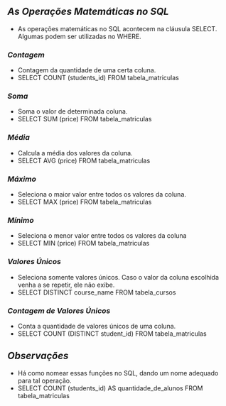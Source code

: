 ## *As Operações Matemáticas no SQL*

- As operações matemáticas no SQL acontecem na cláusula SELECT. Algumas podem ser utilizadas no WHERE. 

### *Contagem*

- Contagem da quantidade de uma certa coluna. 
- SELECT COUNT (students_id)
   FROM tabela_matriculas

### *Soma*

- Soma o valor de determinada coluna.
- SELECT SUM (price)
   FROM tabela_matriculas

### *Média*

- Calcula a média dos valores da coluna.
- SELECT AVG (price)
   FROM tabela_matriculas

### *Máximo*

- Seleciona o maior valor entre todos os valores da coluna.
- SELECT MAX (price)
   FROM tabela_matriculas

### *Mínimo*

- Seleciona o menor valor entre todos os valores da coluna
- SELECT MIN (price)
   FROM tabela_matriculas

### *Valores Únicos*

- Seleciona somente valores únicos. Caso o valor da coluna escolhida venha a se repetir, ele não exibe. 
- SELECT DISTINCT course_name
   FROM tabela_cursos

### *Contagem de Valores Únicos*

- Conta a quantidade de valores únicos de uma coluna. 
- SELECT COUNT (DISTINCT student_id)
   FROM tabela_matriculas


## *Observações*

- Há como nomear essas funções no SQL, dando um nome adequado para tal operação. 
- SELECT COUNT (students_id) AS quantidade_de_alunos
   FROM tabela_matriculas